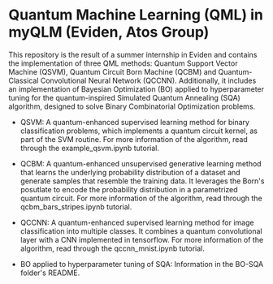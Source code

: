 # Quantum Machine Learning (QML) in myQLM (Eviden, Atos Group)

This repository is the result of a summer internship in Eviden and contains the implementation of three QML methods: Quantum Support Vector Machine (QSVM), Quantum Circuit Born Machine (QCBM) and Quantum-Classical Convolutional Neural Network (QCCNN). Additionally, it includes an implementation of Bayesian Optimization (BO) applied to hyperparameter tuning for the quantum-inspired Simulated Quantum Annealing (SQA) algorithm, designed to solve Binary Combinatorial Optimization problems.

- QSVM: A quantum-enhanced supervised learning method for binary classification problems, which implements a quantum circuit kernel, as part of the SVM routine. For more information of the algorithm, read through the example_qsvm.ipynb tutorial.

- QCBM: A quantum-enhanced unsupervised generative learning method that learns the underlying probability distribution of a dataset and generate samples that resemble the training data. It leverages the Born's posutlate to encode the probability distribution in a parametrized quantum circuit. For more information of the algorithm, read through the qcbm_bars_stripes.ipynb tutorial.

- QCCNN: A quantum-enhanced supervised learning method for image classification into multiple classes. It combines a quantum convolutional layer with a CNN implemented in tensorflow. For more information of the algorithm, read through the qccnn_mnist.ipynb tutorial.

- BO applied to hyperparameter tuning of SQA: Information in the BO-SQA folder's README.
